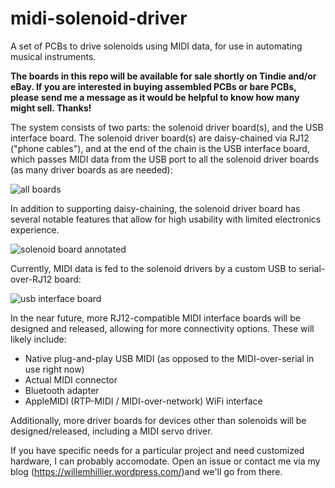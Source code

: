 # midi-solenoid-driver
A set of PCBs to drive solenoids using MIDI data, for use in automating musical instruments.

**The boards in this repo will be available for sale shortly on Tindie and/or eBay. If you are interested in buying assembled PCBs or bare PCBs, please send me a message as it would be helpful to know how many might sell. Thanks!**

The system consists of two parts: the solenoid driver board(s), and the USB interface board. The solenoid driver board(s) are daisy-chained via RJ12 ("phone cables"), and at the end of the chain is the USB interface board, which passes MIDI data from the USB port to all the solenoid driver boards (as many driver boards as are needed):

![all boards](https://github.com/willemcvu/midi-solenoid-driver/blob/master/hardware/multiple-boards.PNG)

In addition to supporting daisy-chaining, the solenoid driver board has several notable features that allow for high usability with limited electronics experience.

![solenoid board annotated](https://github.com/willemcvu/midi-solenoid-driver/blob/master/hardware/midi-solenoid-driver/front.JPG)


Currently, MIDI data is fed to the solenoid drivers by a custom USB to serial-over-RJ12 board:

![usb interface board](https://github.com/willemcvu/midi-solenoid-driver/blob/master/hardware/usb-serial-interface/front.JPG)

In the near future, more RJ12-compatible MIDI interface boards will be designed and released, allowing for more connectivity options. These will likely include:
 - Native plug-and-play USB MIDI (as opposed to the MIDI-over-serial in use right now)
 - Actual MIDI connector
 - Bluetooth adapter
 - AppleMIDI (RTP-MIDI / MIDI-over-network) WiFi interface

Additionally, more driver boards for devices other than solenoids will be designed/released, including a MIDI servo driver.

If you have specific needs for a particular project and need customized hardware, I can probably accomodate. Open an issue or contact me via my blog (https://willemhillier.wordpress.com/)and we'll go from there.
